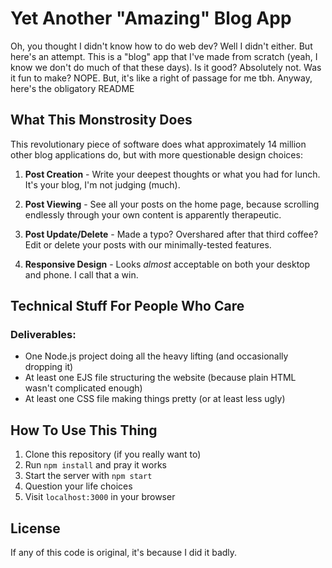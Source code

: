# Yet Another "Amazing" Blog App

Oh, you thought I didn't know how to do web dev? Well I didn't either. But here's an attempt. This is a "blog" app that I've made from scratch (yeah, I know we don't do much of that these days). Is it good? Absolutely not. Was it fun to make? NOPE. But, it's like a right of passage for me tbh. Anyway, here's the obligatory README

## What This Monstrosity Does

This revolutionary piece of software does what approximately 14 million other blog applications do, but with more questionable design choices:

1. **Post Creation** - Write your deepest thoughts or what you had for lunch. It's your blog, I'm not judging (much).
   
2. **Post Viewing** - See all your posts on the home page, because scrolling endlessly through your own content is apparently therapeutic.

3. **Post Update/Delete** - Made a typo? Overshared after that third coffee? Edit or delete your posts with our minimally-tested features.

4. **Responsive Design** - Looks *almost* acceptable on both your desktop and phone. I call that a win.

## Technical Stuff For People Who Care

### Deliverables:
* One Node.js project doing all the heavy lifting (and occasionally dropping it)
* At least one EJS file structuring the website (because plain HTML wasn't complicated enough)
* At least one CSS file making things pretty (or at least less ugly)

## How To Use This Thing

1. Clone this repository (if you really want to)
2. Run `npm install` and pray it works
3. Start the server with `npm start`
4. Question your life choices
5. Visit `localhost:3000` in your browser

## License

If any of this code is original, it's because I did it badly. 